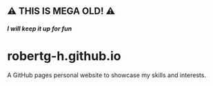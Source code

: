 ## :warning: THIS IS MEGA OLD! :warning:
#### *I will keep it up for fun*
# robertg-h.github.io
A GitHub pages personal website to showcase my skills and interests.
